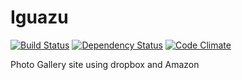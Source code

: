 # Iguazu

[![Build Status](https://secure.travis-ci.org/rurounijones/iguazu.png)](http://travis-ci.org/rurounijones/iguazu)
[![Dependency Status](https://gemnasium.com/rurounijones/iguazu.png)](https://gemnasium.com/rurounijones/iguazu)
[![Code Climate](https://codeclimate.com/badge.png)](https://codeclimate.com/github/rurounijones/iguazu)

Photo Gallery site using dropbox and Amazon
